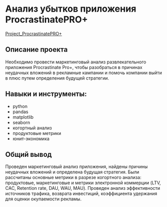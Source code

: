# Анализ убытков приложения ProcrastinatePRO+

[Project_ProcrastinatePRO+](https://github.com/SofiaLipskaia/Portfolio/blob/main/%D0%90%D0%BD%D0%B0%D0%BB%D0%B8%D0%B7%20%D1%83%D0%B1%D1%8B%D1%82%D0%BA%D0%BE%D0%B2%20%D0%BF%D1%80%D0%B8%D0%BB%D0%BE%D0%B6%D0%B5%D0%BD%D0%B8%D1%8F%20ProcrastinatePRO%2B/Project_ProcrastinatePRO%2B.ipynb)

## Описание проекта
Необходимо провести маркетинговый анализ развлекательного приложения Procrastinate Pro+, чтобы разобраться в причинах неудачных вложений в рекламные кампании и помочь компании выйти в плюс путем определения будущей стратегии.

## Навыки и инструменты:
* python
* pandas
* matplotlib
* seaborn
* когортный анализ
* продуктовые метрики
* юнит-экономика

## Общий вывод
Проведен маркетинговый анализ приложения, найдены причины неудачных вложений и определена будущая стратегия. Были рассчитаны основные метрики в разрезе когортного анализа: продуктовые, маркетинговые и метрики электронной коммерции (LTV, CAC, Retention rate, DAU, WAU, MAU). Проведен анализ эффективности источников трафика, возврата инвестиций, коэффициента удержания для оценки окупаемости рекламы.
